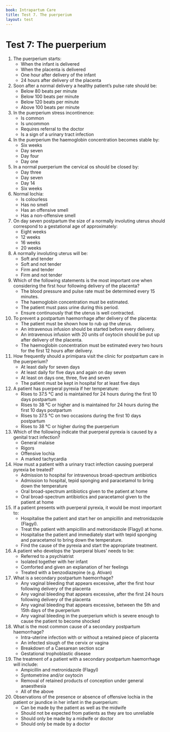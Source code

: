 ```yaml
---
book: Intrapartum Care
title: Test 7. The puerperium
layout: test
---
```


# Test 7: The puerperium

1.	The puerperium starts:
	*	When the infant is delivered
	*	When the placenta is delivered
	*	One hour after delivery of the infant
	*	24 hours after delivery of the placenta
2.	Soon after a normal delivery a healthy patient’s pulse rate should be:
	*	Below 80 beats per minute
	*	Below 100 beats per minute
	*	Below 120 beats per minute
	*	Above 100 beats per minute
3.	In the puerperium stress incontinence:
	*	Is common
	*	Is uncommon
	*	Requires referral to the doctor
	*	Is a sign of a urinary tract infection
4.	In the puerperium the haemoglobin concentration becomes stable by:
	*	Six weeks
	*	Day seven
	*	Day four
	*	Day one
5.	In a normal puerperium the cervical os should be closed by:
	*	Day three
	*	Day seven
	*	Day 14
	*	Six weeks
6.	Normal lochia:
	*	Is colourless
	*	Has no smell
	*	Has an offensive smell
	*	Has a non-offensive smell
7.	On day seven postpartum the size of a normally involuting uterus should correspond to a gestational age of approximately:
	*	Eight weeks
	*	12 weeks
	*	16 weeks
	*	20 weeks
8.	A normally involuting uterus will be:
	*	Soft and tender
	*	Soft and not tender
	*	Firm and tender
	*	Firm and not tender
9.	Which of the following statements is the most important one when considering the first hour following delivery of the placenta?
	*	The blood pressure and pulse rate must be determined every 15 minutes.
	*	The haemoglobin concentration must be estimated.
	*	The patient must pass urine during this period.
	*	Ensure continuously that the uterus is well contracted.
10.	To prevent a postpartum haemorrhage after delivery of the placenta:
	*	The patient must be shown how to rub up the uterus.
	*	An intravenous infusion should be started before every delivery.
	*	An intravenous infusion with 20 units of oxytocin should be put up after delivery of the placenta.
	*	The haemoglobin concentration must be estimated every two hours for the first 12 hours after delivery.
11.	How frequently should a primipara visit the clinic for postpartum care in the puerperium?
	*	At least daily for seven days
	*	At least daily for five days and again on day seven
	*	At least on days one, three, five and seven
	*	The patient must be kept in hospital for at least five days
12.	A patient has puerperal pyrexia if her temperature:
	*	Rises to 37.5 °C and is maintained for 24 hours during the first 10 days postpartum
	*	Rises to 38 °C or higher and is maintained for 24 hours during the first 10 days postpartum
	*	Rises to 37.5 °C on two occasions during the first 10 days postpartum
	*	Rises to 38 °C or higher during the puerperium
13.	Which of the following indicate that puerperal pyrexia is caused by a genital tract infection?
	*	General malaise
	*	Rigors
	*	Offensive lochia
	*	A marked tachycardia
14.	How must a patient with a urinary tract infection causing puerperal pyrexia be treated?
	*	Admission to hospital for intravenous broad-spectrum antibiotics
	*	Admission to hospital, tepid sponging and paracetamol to bring down the temperature
	*	Oral broad-spectrum antibiotics given to the patient at home
	*	Oral broad-spectrum antibiotics and paracetamol given to the patient at home
15.	If a patient presents with puerperal pyrexia, it would be most important to:
	*	Hospitalise the patient and start her on ampicillin and metronidazole (Flagyl).
	*	Treat the patient with ampicillin and metronidazole (Flagyl) at home.
	*	Hospitalise the patient and immediately start with tepid sponging and paracetamol to bring down the temperature.
	*	Find the cause of the pyrexia and start the appropriate treatment.
16.	A patient who develops the ‘puerperal blues’ needs to be:
	*	Referred to a psychiatrist
	*	Isolated together with her infant
	*	Comforted and given an explanation of her feelings
	*	Treated with a benzodiazepine (e.g. Ativan)
17.	What is a secondary postpartum haemorrhage?
	*	Any vaginal bleeding that appears excessive, after the first hour following delivery of the placenta
	*	Any vaginal bleeding that appears excessive, after the first 24 hours following delivery of the placenta
	*	Any vaginal bleeding that appears excessive, between the 5th and 15th days of the puerperium
	*	Any vaginal bleeding in the puerperium which is severe enough to cause the patient to become shocked
18.	What is the most common cause of a secondary postpartum haemorrhage?
	*	Intra-uterine infection with or without a retained piece of placenta
	*	An infected slough of the cervix or vagina
	*	Breakdown of a Caesarean section scar
	*	Gestational trophoblastic disease
19.	The treatment of a patient with a secondary postpartum haemorrhage will include:
	*	Ampicillin and metronidazole (Flagyl)
	*	Syntometrine and/or oxytocin
	*	Removal of retained products of conception under general anaesthesia
	*	All of the above
20.	Observations of the presence or absence of offensive lochia in the patient or jaundice in her infant in the puerperium:
	*	Can be made by the patient as well as the midwife
	*	Should not be expected from patients as they are too unreliable
	*	Should only be made by a midwife or doctor
	*	Should only be made by a doctor
